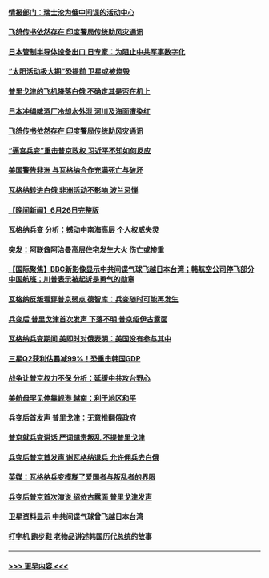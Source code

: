 #### [情报部门：瑞士沦为俄中间谍的活动中心](../pages/prog202/a103738952.md?t=06280044) 
#### [飞鸽传书依然存在 印度警局传统助风灾通讯](../pages/prog202/a103738936.md?t=06280044) 
#### [日本管制半导体设备出口 日专家：为阻止中共军事数字化](../pages/prog202/a103738935.md?t=06280044) 
#### [“太阳活动极大期”恐提前 卫星或被烧毁](../pages/prog202/a103738940.md?t=06280044) 
#### [普里戈津的飞机降落白俄 不确定其是否在机上](../pages/prog202/a103738944.md?t=06280044) 
#### [日本冲绳啤酒厂冷却水外泄 河川及海面遭染红](../pages/prog202/a103738925.md?t=06280044) 
#### [飞鸽传书依然存在 印度警局传统助风灾通讯](../pages/prog202/a103738909.md?t=06280044) 
#### [“逼宫兵变”重击普京政权 习近平不知如何反应](../pages/prog202/a103738800.md?t=06280044) 
#### [美国警告非洲 与瓦格纳合作充满死亡与破坏](../pages/prog202/a103738875.md?t=06280044) 
#### [瓦格纳转进白俄 非洲活动不影响 波兰忌惮](../pages/prog202/a103738859.md?t=06280044) 
#### [【晚间新闻】6月26日完整版](../pages/prog202/a103738718.md?t=06280044) 
#### [瓦格纳兵变 分析：撼动中南海高层 个人权威失灵](../pages/prog202/a103738729.md?t=06280044) 
#### [突发：阿联酋阿治曼高层住宅发生大火 伤亡或惨重](../pages/prog202/a103738737.md?t=06280044) 
#### [【国际聚焦】BBC新影像显示中共间谍气球飞越日本台湾；韩航空公司停飞部分中国航班；川普表示被起诉是勇气的勋章](../pages/prog202/a103738748.md?t=06280044) 
#### [瓦格纳反叛看穿普京弱点 德智库：兵变随时可能再发生](../pages/prog202/a103738739.md?t=06280044) 
#### [兵变后 普里戈津首次发声 下落不明 普京绍伊古露面](../pages/prog202/a103738741.md?t=06280044) 
#### [瓦格纳兵变期间 美即时对俄表明：美国没有参与其中](../pages/prog202/a103738705.md?t=06280044) 
#### [三星Q2获利估暴减99%！恐重击韩国GDP](../pages/prog202/a103738689.md?t=06280044) 
#### [战争让普京权力不保 分析：延缓中共攻台野心](../pages/prog202/a103738623.md?t=06280044) 
#### [美航母罕见停靠岘港 越南：利于地区和平](../pages/prog202/a103738611.md?t=06280044) 
#### [兵变后首发声 普里戈津：无意推翻俄政府](../pages/prog202/a103738608.md?t=06280044) 
#### [普京就兵变讲话 严词谴责叛乱 不提普里戈津](../pages/prog202/a103738607.md?t=06280044) 
#### [兵变后普京首发声 谢瓦格纳退兵 允许佣兵去白俄](../pages/prog202/a103738572.md?t=06280044) 
#### [英媒：瓦格纳兵变模糊了爱国者与叛乱者的界限](../pages/prog202/a103738559.md?t=06280044) 
#### [兵变后普京首次演说 绍依古露面 普里戈津发声](../pages/prog202/a103738460.md?t=06280044) 
#### [卫星资料显示 中共间谍气球曾飞越日本台湾](../pages/prog202/a103738508.md?t=06280044) 
#### [打字机 跑步鞋 老物品讲述韩国历代总统的故事](../pages/prog202/a103738454.md?t=06280044) 

----
#### [ >>> 更早内容 <<< ](../indexes/prog202-earlier.md)
